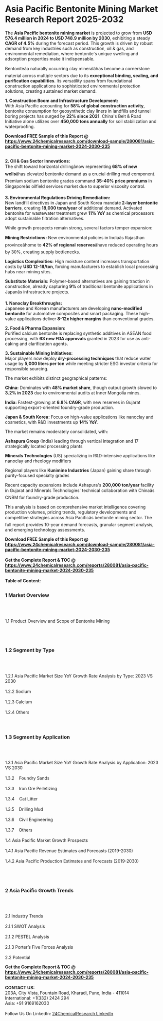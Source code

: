 <h1>Asia Pacific Bentonite Mining  Market Research Report 2025-2032</h1><p>The <strong>Asia Pacific bentonite mining market</strong> is projected to grow from <strong>USD 576.4 million in 2024 to USD 748.9 million by 2030</strong>, exhibiting a steady <strong>CAGR of 4.5%</strong> during the forecast period. This growth is driven by robust demand from key industries such as construction, oil &amp; gas, and environmental remediation, where bentonite's unique swelling and adsorption properties make it indispensable.</p><p>Bentoniteâa naturally occurring clay mineralâhas become a cornerstone material across multiple sectors due to its <strong>exceptional binding, sealing, and purification capabilities</strong>. Its versatility spans from foundational construction applications to sophisticated environmental protection solutions, creating sustained market demand.</p><p><strong>1. Construction Boom and Infrastructure Development:</strong><br>
With Asia Pacific accounting for <strong>58% of global construction activity</strong>, bentonite consumption for geosynthetic clay liners in landfills and tunnel boring projects has surged by <strong>22% since 2021</strong>. China's Belt &amp; Road Initiative alone utilizes over <strong>450,000 tons annually</strong> for soil stabilization and waterproofing.</p><div><b>Download FREE Sample of this Report @ 
            <a href="https://www.24chemicalresearch.com/download-sample/280081/asia-pacific-bentonite-mining-market-2024-2030-235">
            https://www.24chemicalresearch.com/download-sample/280081/asia-pacific-bentonite-mining-market-2024-2030-235</a></b></div><br><p><strong>2. Oil &amp; Gas Sector Innovations:</strong><br>
The shift toward horizontal drillingânow representing <strong>68% of new wells</strong>âhas elevated bentonite demand as a crucial drilling mud component. Premium sodium bentonite grades command <strong>35-40% price premiums</strong> in Singaporeâs oilfield services market due to superior viscosity control.</p><p><strong>3. Environmental Regulations Driving Remediation:</strong><br>
New landfill directives in Japan and South Korea mandate<b> 2-layer bentonite barriers</b>, creating <strong>18,000 tons/year</strong> of additional demand. Activated bentonite for wastewater treatment grew <strong>11% YoY</strong> as chemical processors adopt sustainable filtration alternatives.</p><p>While growth prospects remain strong, several factors temper expansion:</p><p><strong>Mining Restrictions:</strong> New environmental policies in Indiaâs Rajasthan provinceâhome to <strong>42% of regional reserves</strong>âhave reduced operating hours by 30%, creating supply bottlenecks.</p><p><strong>Logistics Complexities:</strong> High moisture content increases transportation costs by <strong>USD 12-18/ton</strong>, forcing manufacturers to establish local processing hubs near mining sites.</p><p><strong>Substitute Materials:</strong> Polymer-based alternatives are gaining traction in construction, already capturing <strong>9% </strong>of traditional bentonite applications in Japanâs infrastructure projects.</p><p><strong>1. Nanoclay Breakthroughs:</strong><br>
Japanese and Korean manufacturers are developing<b> nano-modified bentonite</b> for automotive composites and smart packaging. These high-value applications deliver <strong>8-12x higher margins</strong> than conventional grades.</p><p><strong>2. Food &amp; Pharma Expansion:</strong><br>
Purified calcium bentonite is replacing synthetic additives in ASEAN food processing, with <strong>63 new FDA approvals</strong> granted in 2023 for use as anti-caking and clarification agents.</p><p><strong>3. Sustainable Mining Initiatives:</strong><br>
Major players now deploy<b> dry-processing techniques</b> that reduce water usage by <strong>5,000 liters per ton</strong> while meeting stricter ESG investor criteria for responsible sourcing.</p><p>The market exhibits distinct geographical patterns:</p><p><strong>China:</strong> Dominates with <strong>48% market share</strong>, though output growth slowed to <strong>3.2% in 2023</strong> due to environmental audits at Inner Mongolia mines.</p><p><strong>India:</strong> Fastest-growing at <strong>6.8% CAGR</strong>, with new reserves in Gujarat supporting export-oriented foundry-grade production.</p><p><strong>Japan &amp; South Korea:</strong> Focus on high-value applications like nanoclay and cosmetics, with R&amp;D investments up <strong>14% YoY</strong>.</p><p>The market remains moderately consolidated, with:</p><p><strong>Ashapura Group</strong> (India) leading through vertical integration and 17 strategically located processing plants</p><p><strong>Minerals Technologies</strong> (US) specializing in R&amp;D-intensive applications like nanoclay and rheology modifiers</p><p>Regional players like <strong>Kunimine Industries</strong> (Japan) gaining share through purity-focused specialty grades</p><p>Recent capacity expansions include Ashapura's <strong>200,000 ton/year</strong> facility in Gujarat and Minerals Technologies' technical collaboration with Chinaâs CNBM for foundry-grade production.</p><p>This analysis is based on comprehensive market intelligence covering production volumes, pricing trends, regulatory developments and competitive strategies across Asia Pacificâs bentonite mining sector. The full report provides 10-year demand forecasts, granular segment analysis, and emerging technology assessments.</p><div><b>Download FREE Sample of this Report @ 
            <a href="https://www.24chemicalresearch.com/download-sample/280081/asia-pacific-bentonite-mining-market-2024-2030-235">
            https://www.24chemicalresearch.com/download-sample/280081/asia-pacific-bentonite-mining-market-2024-2030-235</a></b></div><br><div><b>Get the Complete Report & TOC @ 
            <a href="https://www.24chemicalresearch.com/reports/280081/asia-pacific-bentonite-mining-market-2024-2030-235">
            https://www.24chemicalresearch.com/reports/280081/asia-pacific-bentonite-mining-market-2024-2030-235</a></b></div><br>
            <b>Table of Content:</b><p><h2><span style="font-size:16px"><strong>1 Market Overview&nbsp;&nbsp; &nbsp;</strong></span></h2><br />
<br />
<p>1.1 Product Overview and Scope of Bentonite Mining &nbsp;</p><br />
<br />
<h2><strong><span style="font-size:16px">1.2 Segment by Type&nbsp;&nbsp; &nbsp;</span></strong></h2><br />
<br />
<p>1.2.1 Asia Pacific Market Size YoY Growth Rate Analysis by Type: 2023 VS 2030&nbsp;&nbsp; &nbsp;<br /><br />
1.2.2 Sodium&nbsp;&nbsp; &nbsp;<br /><br />
1.2.3 Calcium<br /><br />
1.2.4 Others<br /><br />
<br />
<h2><span style="font-size:16px"><strong>1.3 Segment by Application&nbsp;&nbsp;</strong></span></h2><br />
<br />
<p>1.3.1 Asia Pacific Market Size YoY Growth Rate Analysis by Application: 2023 VS 2030&nbsp;&nbsp; &nbsp;<br /><br />
1.3.2&nbsp;&nbsp; &nbsp;Foundry Sands<br /><br />
1.3.3&nbsp;&nbsp; &nbsp;Iron Ore Pelletizing<br /><br />
1.3.4&nbsp;&nbsp; &nbsp;Cat Litter<br /><br />
1.3.5&nbsp;&nbsp; &nbsp;Drilling Mud<br /><br />
1.3.6&nbsp;&nbsp; &nbsp;Civil Engineering<br /><br />
1.3.7&nbsp;&nbsp; &nbsp;Others<br /><br />
1.4 Asia Pacific Market Growth Prospects&nbsp;&nbsp; &nbsp;<br /><br />
1.4.1 Asia Pacific Revenue Estimates and Forecasts (2019-2030)&nbsp;&nbsp; &nbsp;<br /><br />
1.4.2 Asia Pacific Production Estimates and Forecasts (2019-2030)&nbsp;&nbsp;</p><br />
<br />
<h2><span style="font-size:16px"><strong>2 Asia Pacific Growth Trends&nbsp;&nbsp; &nbsp;</strong></span></h2><br />
<br />
<p>2.1 Industry Trends&nbsp;&nbsp; &nbsp;<br /><br />
2.1.1 SWOT Analysis&nbsp;&nbsp; &nbsp;<br /><br />
2.1.2 PESTEL Analysis&nbsp;&nbsp; &nbsp;<br /><br />
2.1.3 Porter&rsquo;s Five Forces Analysis&nbsp;&nbsp; &nbsp;<br /><br />
2.2 Potential </p><div><b>Get the Complete Report & TOC @ 
            <a href="https://www.24chemicalresearch.com/reports/280081/asia-pacific-bentonite-mining-market-2024-2030-235">
            https://www.24chemicalresearch.com/reports/280081/asia-pacific-bentonite-mining-market-2024-2030-235</a></b></div><br><b>CONTACT US:</b><br>
            203A, City Vista, Fountain Road, Kharadi, Pune, India - 411014<br>
            International: +1(332) 2424 294<br>
            Asia: +91 9169162030 <br><br>
            Follow Us On LinkedIn: <a href="https://www.linkedin.com/company/24chemicalresearch/">24ChemicalResearch LinkedIn</a>